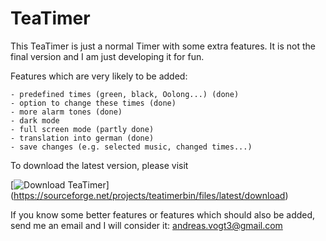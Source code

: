 # TeaTimer
This TeaTimer is just a normal Timer with some extra features.
It is not the final version and I am just developing it for fun.

Features which are very likely to be added:

    - predefined times (green, black, Oolong...) (done)
    - option to change these times (done)
    - more alarm tones (done)
    - dark mode
    - full screen mode (partly done)
    - translation into german (done)
    - save changes (e.g. selected music, changed times...)

To download the latest version, please visit

[![Download TeaTimer](https://a.fsdn.com/con/app/sf-download-button)]
(https://sourceforge.net/projects/teatimerbin/files/latest/download)

If you know some better features or features which should also be added,
send me an email and I will consider it: andreas.vogt3@gmail.com

